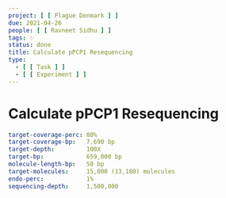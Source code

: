 ```yaml
---
project: [ [ Plague Denmark ] ]
due: 2021-04-26
people: [ [ Ravneet Sidhu ] ]
tags: ✨
status: done
title: Calculate pPCP1 Resequencing
type:
  - [ [ Task ] ]
  - [ [ Experiment ] ]
---
```


# Calculate pPCP1 Resequencing

```yaml
target-coverage-perc: 80%
target-coverage-bp:   7,690 bp
target-depth:         100X
target-bp:            659,000 bp
molecule-length-bp:   50 bp
target-molecules:     15,000 (13,180) molecules
endo-perc:            1%
sequencing-depth:     1,500,000
```

